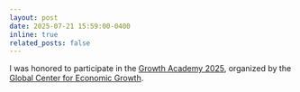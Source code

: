 ```yaml
---
layout: post
date: 2025-07-21 15:59:00-0400
inline: true  
related_posts: false
---
```


I was honored to participate in the [Growth Academy 2025](https://growthcenter.uchicago.edu/2025-growth-academy-chicago/), organized by the [Global Center for Economic Growth](https://growthcenter.uchicago.edu). 

